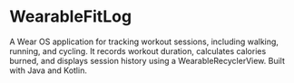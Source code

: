 # WearableFitLog
 A Wear OS application for tracking workout sessions, including walking, running, and cycling. It records workout duration, calculates calories burned, and displays session history using a WearableRecyclerView. Built with Java and Kotlin.
